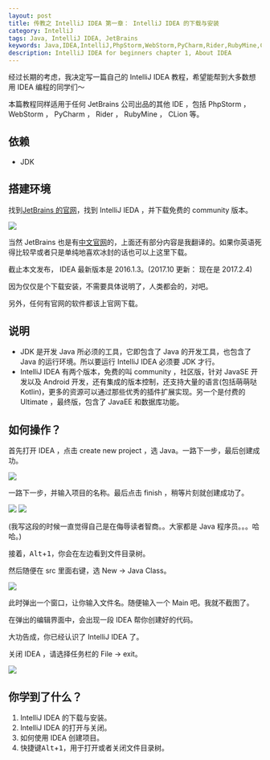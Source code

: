```yaml
---
layout: post
title: 传教之 IntelliJ IDEA 第一章： IntelliJ IDEA 的下载与安装
category: IntelliJ
tags: Java, IntelliJ IDEA, JetBrains
keywords: Java,IDEA,IntelliJ,PhpStorm,WebStorm,PyCharm,Rider,RubyMine,CLion,
description: IntelliJ IDEA for beginners chapter 1, About IDEA
---
```


经过长期的考虑，我决定写一篇自己的 IntelliJ IDEA 教程，希望能帮到大多数想用 IDEA 编程的同学们～

本篇教程同样适用于任何 JetBrains 公司出品的其他 IDE ，包括 PhpStorm ， WebStorm ， PyCharm ， Rider ， RubyMine ， CLion 等。

## 依赖

- JDK

## 搭建环境

找到[JetBrains 的官网](https://www.jetbrains.com)，找到 IntelliJ IEDA ，并下载免费的 community 版本。

![](https://coding.net/u/ice1000/p/Images/git/raw/master/blog-img/old/java/idea_on_web.png)

当然 JetBrains 也是有[中文官网](http://www.jetbrains.com.cn)的，上面还有部分内容是我翻译的。如果你英语死得比较早或者只是单纯地喜欢冰封的话也可以上这里下载。

截止本文发布， IDEA 最新版本是 2016.1.3。(2017.10 更新： 现在是 2017.2.4)

因为仅仅是个下载安装，不需要具体说明了，人类都会的，对吧。

另外，任何有官网的软件都该上官网下载。

## 说明

+ JDK 是开发 Java 所必须的工具，它即包含了 Java 的开发工具，也包含了 Java 的运行环境。所以要运行 IntelliJ IDEA 必须要 JDK 才行。
+ IntelliJ IDEA 有两个版本，免费的叫 community ，社区版，针对 JavaSE 开发以及 Android 开发，还有集成的版本控制，还支持大量的语言(包括萌萌哒 Kotlin)，更多的资源可以通过那些优秀的插件扩展实现。另一个是付费的 Ultimate ，最终版，包含了 JavaEE 和数据库功能。


## 如何操作？

首先打开 IDEA ，点击 create new project ，选 Java。一路下一步，最后创建成功。

![](https://coding.net/u/ice1000/p/Images/git/raw/master/blog-img/old/java/idea1/0.png)

一路下一步，并输入项目的名称。最后点击 finish ，稍等片刻就创建成功了。

![](https://coding.net/u/ice1000/p/Images/git/raw/master/blog-img/old/java/idea1/1.png)
![](https://coding.net/u/ice1000/p/Images/git/raw/master/blog-img/old/java/idea1/2.png)

(我写这段的时候一直觉得自己是在侮辱读者智商。。大家都是 Java 程序员。。。哈哈。)

接着，<kbd>Alt</kbd>+<kbd>1</kbd>，你会在左边看到文件目录树。

然后随便在 src 里面右键，选 New -> Java Class。

![](https://coding.net/u/ice1000/p/Images/git/raw/master/blog-img/old/java/idea1/3.png)

此时弹出一个窗口，让你输入文件名。随便输入一个 Main 吧。我就不截图了。

在弹出的编辑界面中，会出现一段 IDEA 帮你创建好的代码。

大功告成，你已经认识了 IntelliJ IDEA 了。

关闭 IDEA ，请选择任务栏的 File -> exit。

![](https://coding.net/u/ice1000/p/Images/git/raw/master/blog-img/old/java/idea1/4.png)

## 你学到了什么？

1. IntelliJ IDEA 的下载与安装。
1. IntelliJ IDEA 的打开与关闭。
1. 如何使用 IDEA 创建项目。
1. 快捷键<kbd>Alt</kbd>+<kbd>1</kbd>，用于打开或者关闭文件目录树。

